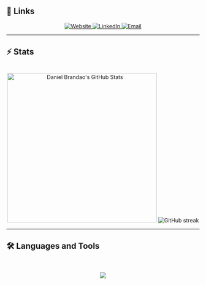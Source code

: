 ## 🔗 Links
<p align="center">
  <a href="https://dbrandao.com">
    <img src="https://img.shields.io/badge/Website-000000?style=for-the-badge&logo=githubpages&logoColor=white" alt="Website" />
  </a>
  <a href="https://www.linkedin.com/in/dsbrandao">
    <img src="https://img.shields.io/badge/LinkedIn-0A66C2?style=for-the-badge&logo=linkedin&logoColor=white" alt="LinkedIn" />
  </a>
  <a href="mailto:daniel@dbrandao.com">
    <img src="https://img.shields.io/badge/Email-D14836?style=for-the-badge&logo=gmail&logoColor=white" alt="Email" />
  </a>
</p>

---

## ⚡️ Stats

<br>

<div align=center>
  <img width=390 src="https://github-readme-stats.vercel.app/api?username=ds-brandao&theme=transparent&count_private=true&show_icons=true&rank_icon=github&locale=en" alt="Daniel Brandao's GitHub Stats" />
 <img src="https://streak-stats.demolab.com?user=ds-brandao&theme=tokyonight" alt="GitHub streak">
</div>

<hr>

## 🛠️ Languages and Tools
<p align="center">

<br>
<p align="center">
  <img src="https://skillicons.dev/icons?i=python,docker,ansible,azure,go,aws,gcp,postman,powershell" />
</p>
</p>
